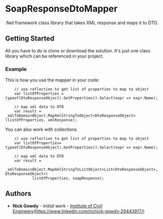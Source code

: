# SoapResponseDtoMapper

.Net framework class library that takes XML response and maps it to DTO.

## Getting Started

All you have to do is clone or download the solution. It's just one class library which can be referenced in your project.


### Example

This is how you use the mapper in your code:

```
    // use reflection to get list of properties to map to object
    var listOfProperties = typeof(DtoResponseObject).GetProperties().Select(expr => expr.Name);

    // map xml data to DTO
    var result = _xmlToDomainObject.MapXmlStringToObject<DtoResponseObject>(listOfProperties, xmlResponse);
```

You can also work with collections

```
	// use reflection to get list of properties to map to object
    var listOfProperties= typeof(DtoResponseObject).GetProperties().Select(expr => expr.Name);

    // map xml data to DTO
    var result =
        _xmlToDomainObject.MapXmlStringToListObject<List<DtoResponseObject>, DtoResponseObject>(
			listOfProperties, soapResponse);

```


## Authors

* **Nick Gowdy** - *Initial work* - [Institute of Civil Engineers](https://github.com/NickGowdy)(https://www.linkedin.com/in/nick-gowdy-29443917/)




